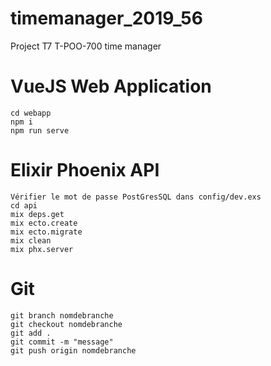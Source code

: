 # timemanager_2019_56
Project T7 T-POO-700 time manager
# VueJS Web Application
```
cd webapp
npm i
npm run serve
```
# Elixir Phoenix API
```
Vérifier le mot de passe PostGresSQL dans config/dev.exs
cd api
mix deps.get
mix ecto.create
mix ecto.migrate
mix clean
mix phx.server
```
# Git
```
git branch nomdebranche
git checkout nomdebranche
git add .
git commit -m "message"
git push origin nomdebranche
```
